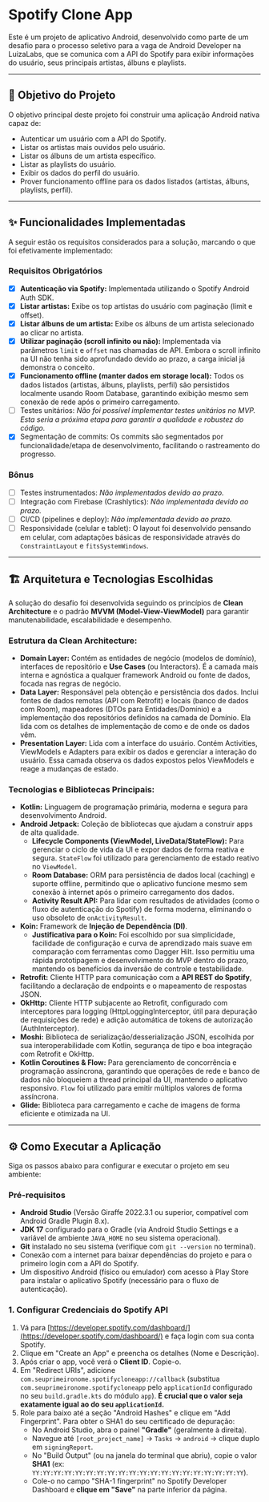 # Spotify Clone App

Este é um projeto de aplicativo Android, desenvolvido como parte de um desafio para o processo seletivo para a vaga de Android Developer na LuizaLabs, que se comunica com a API do Spotify para exibir informações do usuário, seus principais artistas, álbuns e playlists.

---

## 🎯 Objetivo do Projeto

O objetivo principal deste projeto foi construir uma aplicação Android nativa capaz de:

* Autenticar um usuário com a API do Spotify.
* Listar os artistas mais ouvidos pelo usuário.
* Listar os álbuns de um artista específico.
* Listar as playlists do usuário.
* Exibir os dados do perfil do usuário.
* Prover funcionamento offline para os dados listados (artistas, álbuns, playlists, perfil).

---

## ✨ Funcionalidades Implementadas

A seguir estão os requisitos considerados para a solução, marcando o que foi efetivamente implementado:

### Requisitos Obrigatórios
- [x] **Autenticação via Spotify:** Implementada utilizando o Spotify Android Auth SDK.
- [x] **Listar artistas:** Exibe os top artistas do usuário com paginação (limit e offset).
- [x] **Listar álbuns de um artista:** Exibe os álbuns de um artista selecionado ao clicar no artista.
- [x] **Utilizar paginação (scroll infinito ou não):** Implementada via parâmetros `limit` e `offset` nas chamadas de API. Embora o scroll infinito na UI não tenha sido aprofundado devido ao prazo, a carga inicial já demonstra o conceito.
- [x] **Funcionamento offline (manter dados em storage local):** Todos os dados listados (artistas, álbuns, playlists, perfil) são persistidos localmente usando Room Database, garantindo exibição mesmo sem conexão de rede após o primeiro carregamento.
- [ ] Testes unitários: *Não foi possível implementar testes unitários no MVP. Esta seria a próxima etapa para garantir a qualidade e robustez do código.*
- [x] Segmentação de commits: Os commits são segmentados por funcionalidade/etapa de desenvolvimento, facilitando o rastreamento do progresso.

### Bônus
- [ ] Testes instrumentados: *Não implementados devido ao prazo.*
- [ ] Integração com Firebase (Crashlytics): *Não implementada devido ao prazo.*
- [ ] CI/CD (pipelines e deploy): *Não implementada devido ao prazo.*
- [ ] Responsividade (celular e tablet): O layout foi desenvolvido pensando em celular, com adaptações básicas de responsividade através do `ConstraintLayout` e `fitsSystemWindows`.

---

## 🏗️ Arquitetura e Tecnologias Escolhidas

A solução do desafio foi desenvolvida seguindo os princípios de **Clean Architecture** e o padrão **MVVM (Model-View-ViewModel)** para garantir manutenabilidade, escalabilidade e desempenho.

### Estrutura da Clean Architecture:
-   **Domain Layer:** Contém as entidades de negócio (modelos de domínio), interfaces de repositório e **Use Cases** (ou Interactors). É a camada mais interna e agnóstica a qualquer framework Android ou fonte de dados, focada nas regras de negócio.
-   **Data Layer:** Responsável pela obtenção e persistência dos dados. Inclui fontes de dados remotas (API com Retrofit) e locais (banco de dados com Room), mapeadores (DTOs para Entidades/Domínio) e a implementação dos repositórios definidos na camada de Domínio. Ela lida com os detalhes de implementação de como e de onde os dados vêm.
-   **Presentation Layer:** Lida com a interface do usuário. Contém Activities, ViewModels e Adapters para exibir os dados e gerenciar a interação do usuário. Essa camada observa os dados expostos pelos ViewModels e reage a mudanças de estado.

### Tecnologias e Bibliotecas Principais:
-   **Kotlin:** Linguagem de programação primária, moderna e segura para desenvolvimento Android.
-   **Android Jetpack:** Coleção de bibliotecas que ajudam a construir apps de alta qualidade.
    -   **Lifecycle Components (ViewModel, LiveData/StateFlow):** Para gerenciar o ciclo de vida da UI e expor dados de forma reativa e segura. `StateFlow` foi utilizado para gerenciamento de estado reativo no `ViewModel`.
    -   **Room Database:** ORM para persistência de dados local (caching) e suporte offline, permitindo que o aplicativo funcione mesmo sem conexão à internet após o primeiro carregamento dos dados.
    -   **Activity Result API:** Para lidar com resultados de atividades (como o fluxo de autenticação do Spotify) de forma moderna, eliminando o uso obsoleto de `onActivityResult`.
-   **Koin:** Framework de **Injeção de Dependência (DI)**.
    -   **Justificativa para o Koin:** Foi escolhido por sua simplicidade, facilidade de configuração e curva de aprendizado mais suave em comparação com ferramentas como Dagger Hilt. Isso permitiu uma rápida prototipagem e desenvolvimento do MVP dentro do prazo, mantendo os benefícios da inversão de controle e testabilidade.
-   **Retrofit:** Cliente HTTP para comunicação com a **API REST do Spotify**, facilitando a declaração de endpoints e o mapeamento de respostas JSON.
-   **OkHttp:** Cliente HTTP subjacente ao Retrofit, configurado com interceptores para logging (HttpLoggingInterceptor, útil para depuração de requisições de rede) e adição automática de tokens de autorização (AuthInterceptor).
-   **Moshi:** Biblioteca de serialização/desserialização JSON, escolhida por sua interoperabilidade com Kotlin, segurança de tipo e boa integração com Retrofit e OkHttp.
-   **Kotlin Coroutines & Flow:** Para gerenciamento de concorrência e programação assíncrona, garantindo que operações de rede e banco de dados não bloqueiem a thread principal da UI, mantendo o aplicativo responsivo. `Flow` foi utilizado para emitir múltiplos valores de forma assíncrona.
-   **Glide:** Biblioteca para carregamento e cache de imagens de forma eficiente e otimizada na UI.

---

## ⚙️ Como Executar a Aplicação

Siga os passos abaixo para configurar e executar o projeto em seu ambiente:

### Pré-requisitos
-   **Android Studio** (Versão Giraffe 2022.3.1 ou superior, compatível com Android Gradle Plugin 8.x).
-   **JDK 17** configurado para o Gradle (via Android Studio Settings e a variável de ambiente `JAVA_HOME` no seu sistema operacional).
-   **Git** instalado no seu sistema (verifique com `git --version` no terminal).
-   Conexão com a internet para baixar dependências do projeto e para o primeiro login com a API do Spotify.
-   Um dispositivo Android (físico ou emulador) com acesso à Play Store para instalar o aplicativo Spotify (necessário para o fluxo de autenticação).

### 1. Configurar Credenciais do Spotify API
1.  Vá para [https://developer.spotify.com/dashboard/](https://developer.spotify.com/dashboard/) e faça login com sua conta Spotify.
2.  Clique em "Create an App" e preencha os detalhes (Nome e Descrição).
3.  Após criar o app, você verá o **Client ID**. Copie-o.
4.  Em "Redirect URIs", adicione `com.seuprimeironome.spotifycloneapp://callback` (substitua `com.seuprimeironome.spotifycloneapp` pelo `applicationId` configurado no seu `build.gradle.kts` do módulo `app`). **É crucial que o valor seja exatamente igual ao do seu `applicationId`.**
5.  Role para baixo até a seção "Android Hashes" e clique em "Add Fingerprint". Para obter o SHA1 do seu certificado de depuração:
    * No Android Studio, abra o painel **"Gradle"** (geralmente à direita).
    * Navegue até `[root_project_name]` -> `Tasks` -> `android` -> clique duplo em `signingReport`.
    * No "Build Output" (ou na janela do terminal que abriu), copie o valor **SHA1** (ex: `YY:YY:YY:YY:YY:YY:YY:YY:YY:YY:YY:YY:YY:YY:YY:YY:YY:YY:YY:YY`).
    * Cole-o no campo "SHA-1 fingerprint" no Spotify Developer Dashboard e **clique em "Save"** na parte inferior da página.
